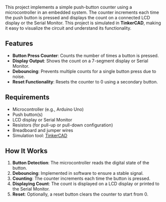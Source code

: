 
This project implements a simple push-button counter using a microcontroller in an embedded system. The counter increments each time the push button is pressed and displays the count on a connected LCD display or the Serial Monitor. This project is simulated in **TinkerCAD**, making it easy to visualize the circuit and understand its functionality.

## Features
- **Button Press Counter**: Counts the number of times a button is pressed.
- **Display Output**: Shows the count on a 7-segment display or Serial Monitor.
- **Debouncing**: Prevents multiple counts for a single button press due to noise.
- **Reset Functionality**: Resets the counter to 0 using a secondary button.

## Requirements
- Microcontroller (e.g., Arduino Uno)
- Push button(s)
- LCD display or Serial Monitor
- Resistors (for pull-up or pull-down configuration)
- Breadboard and jumper wires
- Simulation tool: [TinkerCAD](https://www.tinkercad.com/)

## How It Works
1. **Button Detection**: The microcontroller reads the digital state of the button.
2. **Debouncing**: Implemented in software to ensure a stable signal.
3. **Counting**: The counter increments each time the button is pressed.
4. **Displaying Count**: The count is displayed on a LCD display or printed to the Serial Monitor.
5. **Reset**: Optionally, a reset button clears the counter to start from 0.
